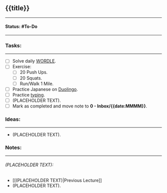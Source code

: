 ## {{title}}
---
#### Status: #To-Do
---
### Tasks:
---
- [ ] Solve daily [WORDLE](https://www.nytimes.com/games/wordle/index.html).
- [ ] Exercise:
	- [ ] 20 Push Ups.
	- [ ] 20 Squats.
	- [ ] Run/Walk 1 Mile.
- [ ] Practice Japanese on [Duolingo](https://www.duolingo.com/learn).
- [ ] Practice [typing](https://10fastfingers.com/typing-test/english).
- [ ] (PLACEHOLDER TEXT).
- [ ] Mark as completed and move note to **0 - Inbox/{{date:MMMM}}**.
### Ideas:
---
- (PLACEHOLDER TEXT).
### Notes:
---
###### (PLACEHOLDER TEXT):
- [[(PLACEHOLDER TEXT)|Previous Lecture]]
- (PLACEHOLDER TEXT).